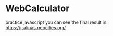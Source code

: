 # WebCalculator
practice javascript
you can see the final result in:
https://jsalinas.neocities.org/
